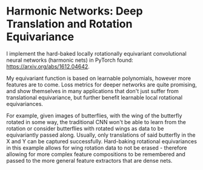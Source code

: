# Harmonic Networks: Deep Translation and Rotation Equivariance

I implement the hard-baked locally rotationally equivariant convolutional neural networks (harmonic nets) in PyTorch found: https://arxiv.org/abs/1612.04642.

My equivariant function is based on learnable polynomials, however more features are to come. Loss metrics for deeper networks are quite promising, and show themselves in many applications that don't just suffer from translational equivariance, but further benefit learnable local rotational equivariances.

For example, given images of butterflies, with the wing of the butterfly rotated in some way, the traditional CNN won't be able to learn from the rotation or consider butterflies with rotated wings as data to be equivariantly passed along. Usually, only translations of said butterfly in the X and Y can be captured successfully. Hard-baking rotational equivariances in this example allows for wing rotation data to not be erased - therefore allowing for more complex feature compositions to be remembered and passed to the more general feature extractors that are dense nets.